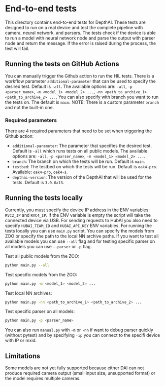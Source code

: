 # End-to-end tests

This directory contains end-to-end tests for DepthAI. These tests are designed to run on a real device and test the complete pipeline with camera, neural network, and parsers.
The tests check if the device is able to run a model with neural network node and parse the output with parser node and return the message. If the error is raised during the process, the test will fail.

## Running the tests on GitHub Actions

You can manually trigger the Github action to run the HIL tests. There is a workflow parameter `additional-parameter` that can be used to specify the desired test. Default is `-all`. The available options are: `-all`, `-p <parser_name>`, `-m <model_1> <model_2> ...`, `-nn <path_to_archive_1> <path_to_archive_2> ...`. You can also specify with branch you want to run the tests on. The default is `main`. NOTE: There is a custom parameter `branch` and not the built-in one.

### Required parameters

There are 4 required parameters that need to be set when triggering the Github action:

- `additional-parameter`: The parameter that specifies the desired test. Default is `-all` which runs tests on all public models. The available options are: `-all`, `-p <parser_name>`, `-m <model_1> <model_2> ...`.
- `branch`: The branch on which the tests will be run. Default is `main`.
- `testbed`: The testbed on which the tests will be run. Default is `oak4-pro`. Available: `oak4-pro`, `oak4-s`.
- `depthai-version`: The version of the DepthAI that will be used for the tests. Default is `3.0.0a13`.

## Running the tests locally

Currently, you must specify the device IP address in the ENV variables: `RVC2_IP` and `RVC4_IP`. If the ENV variable is empty the script will take the connected device via USB. For sending requests to HubAI you also need to specify `HUBAI_TEAM_ID` and `HUBAI_API_KEY` ENV variables.
For running the tests locally you can use `main.py` script. You can specify the models from ZOO or specify the path to the local NN archive paths. If you want to test all available models you can use `--all` flag and for testing specific parser on all models you can use `--parser` or `-p` flag.

Test all public models from the ZOO:

```bash
python main.py --all
```

Test specific models from the ZOO:

```bash
python main.py -m <model_1> <model_2> ...
```

Test local NN archives:

```bash
python main.py -nn <path_to_archive_1> <path_to_archive_2> ...
```

Test specific parser on all models:

```bash
python main.py -p <parser_name>
```

You can also run `manual.py` with `-m` or `-nn` if want to debug parser quickly (without pytest) and by specifying `-ip` you can connect to the specifi device with IP or mxid.

## Limitations

Some models are not yet fully supported because either DAI can not produce required camera output (small input size, unsupported format) or the model requires multiple cameras.
